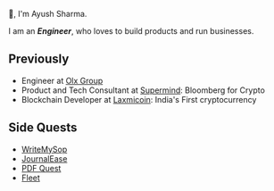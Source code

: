 👋, I'm Ayush Sharma.

I am an _**Engineer**_, who loves to build products and run businesses.


## Previously
* Engineer at [Olx Group](https://www.olxgroup.com/)
* Product and Tech Consultant at [Supermind](https://ektagrover.substack.com/p/supermind-the-bitter-taste-of-web3s): Bloomberg for Crypto
* Blockchain Developer at [Laxmicoin](https://laxmicoin.com/): India's First cryptocurrency

## Side Quests
* [WriteMySop](https://writemysop.framer.website/)
* [JournalEase](https://journalease.framer.website/)
* [PDF Quest](https://olxpert.streamlit.app/)
* [Fleet](https://chrome.google.com/webstore/detail/fleet/mebcmnhlefdecaoghkaincjnkepgjgib)